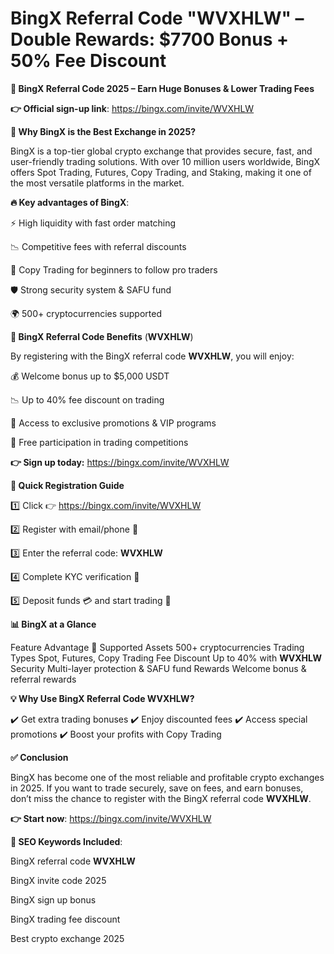 # BingX Referral Code "WVXHLW" – Double Rewards: $7700 Bonus + 50% Fee Discount


**🌟 BingX Referral Code 2025 – Earn Huge Bonuses & Lower Trading Fees**

**👉 Official sign-up link**: https://bingx.com/invite/WVXHLW

**🔎 Why BingX is the Best Exchange in 2025?**

BingX is a top-tier global crypto exchange that provides secure, fast, and user-friendly trading solutions. With over 10 million users worldwide, BingX offers Spot Trading, Futures, Copy Trading, and Staking, making it one of the most versatile platforms in the market.

**🔥 Key advantages of BingX**:

⚡ High liquidity with fast order matching

📉 Competitive fees with referral discounts

🤝 Copy Trading for beginners to follow pro traders

🛡️ Strong security system & SAFU fund

🌍 500+ cryptocurrencies supported

**🎁 BingX Referral Code Benefits** (**WVXHLW**)

By registering with the BingX referral code **WVXHLW**, you will enjoy:

💰 Welcome bonus up to $5,000 USDT

📉 Up to 40% fee discount on trading

🎯 Access to exclusive promotions & VIP programs

🚀 Free participation in trading competitions

**👉 Sign up today:** https://bingx.com/invite/WVXHLW

**📝 Quick Registration Guide**

1️⃣ Click 👉 https://bingx.com/invite/WVXHLW

2️⃣ Register with email/phone 📧

3️⃣ Enter the referral code: **WVXHLW**

4️⃣ Complete KYC verification 🪪

5️⃣ Deposit funds 💳 and start trading 🚀

**📊 BingX at a Glance**

Feature	Advantage 🚀
Supported Assets	500+ cryptocurrencies
Trading Types	Spot, Futures, Copy Trading
Fee Discount	Up to 40% with **WVXHLW**
Security	Multi-layer protection & SAFU fund
Rewards	Welcome bonus & referral rewards

**💡 Why Use BingX Referral Code WVXHLW?**

✔️ Get extra trading bonuses
✔️ Enjoy discounted fees
✔️ Access special promotions
✔️ Boost your profits with Copy Trading

**✅ Conclusion**

BingX has become one of the most reliable and profitable crypto exchanges in 2025. If you want to trade securely, save on fees, and earn bonuses, don’t miss the chance to register with the BingX referral code **WVXHLW**.

**👉 Start now**: https://bingx.com/invite/WVXHLW

**🔑 SEO Keywords Included**:

BingX referral code **WVXHLW**

BingX invite code 2025

BingX sign up bonus

BingX trading fee discount

Best crypto exchange 2025
